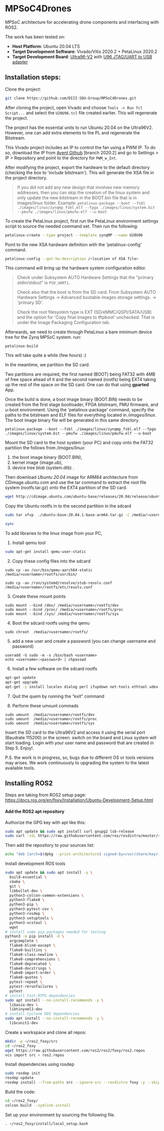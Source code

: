 # MPSoC4Drones
MPSoC architecture for accelerating drone components and interfacing with ROS2.

The work has been tested on:

- **Host Platform**: Ubuntu 20.04 LTS
- **Target Development Software**: Vivado/Vitis 2020.2 + PetaLinux 2020.2
- **Target Development Board**: [Ultra96-V2](https://www.avnet.com/shop/us/products/avnet-engineering-services/aes-ultra96-v2-g-3074457345638646173/) with [U96 JTAG/UART to USB adapter](https://www.avnet.com/shop/us/products/avnet-engineering-services/aes-acc-u96-jtag-3074457345635355958/)

## Installation steps:

Clone the project: 

```bash
git clone https://github.com/DIII-SDU-Group/MPSoC4Drones.git
```

After cloning the project, open Vivado and choose `Tools -> Run Tcl Script...` and select the `U20U96.tcl` file created earlier. This will regenerate the project.

The project has the essential units to run Ubuntu 20.04 on the Ultra96V2. However, one can add extra elements to the PL and regenerate the Bitstream. 

This Vivado project includes an IP to control the fan using a PWM IP. To do so, download the IP from [Avent Github](https://github.com/Avnet/hdl/tree/2020.2) [branch 2020.2] and go to Settings > IP > Repository and point to the directory for `PWM_w_Int`.

After modifying the project, export the hardware to the default directory (checking the box to 'include bitstream'). This will generate the XSA file in the project directory. 

> If you did not add any new design that involves new memory addresses, then you can skip the creation of the linux system and only update the new bitstream in the BOOT.bin file that is in images/linux folder.  Example: `petalinux-package --boot --fsbl ./images/linux/zynqmp_fsbl.elf --fpga ./images/linux/system.bit --pmufw ./images/linux/pmufw.elf --u-boot`



To create the PetaLinux project, first run the PetaLinux environment  settings script to source the needed command set. Then run the  following:

```bash
petalinux-create --type project --template zynqMP --name U20U96
```

Point to the new  XSA hardware definition with the 'petalinux-config' command.

```bash
petalinux-config --get-hw-description /<location of XSA file>
```

This command will bring up the hardware system configuration editor. 

> Check  under Subsystem AUTO Hardware Settings that the "primary stdin/stdout" is `PSU_UART1`. 
>
> Check also that the boot is from the SD card. From Subsystem AUTO Hardware Settings -> Advanced bootable images storage settings. -> 'primary SD'.
>
> Check the root filesystem type is EXT (SD/eMMC/QSPI/SATA/USB) and the option for 'Copy final images to  tftpboot' unchecked. That is under the Image Packaging Configuration tab.

Afterwards, we need to create through PetaLinux  a bare minimum device tree for the Zynq MPSoC system. run:

```
petalinux-build
```

This will take quite a while (few hours) :)

In the meantime, we partition the SD card.

Two partitions are required, the first named (BOOT) being FAT32 with 4MB of free space ahead of it and the second named (rootfs) being EXT4 taking up the  rest of the space on the SD card. One can do that using **gparted** App.

Once the build is done, a boot image binary (BOOT.BIN) needs to be created from the first stage bootloader, FPGA bitstream, PMU firmware, and u-boot environment. Using the 'petalinux-package' command, specify the paths to  the bitstream and ELF files for everything located in *<PetaLinux project directory>/images/linux*. The boot image binary file will be generated in this same directory.

```
petalinux-package --boot --fsbl ./images/linux/zynqmp_fsbl.elf --fpga ./images/linux/system.bit --pmufw ./images/linux/pmufw.elf --u-boot
```

Mount the SD card to the host system (your PC) and copy onto the FAT32 partition the follows from */images/linux*:

1. the boot  image binary (BOOT.BIN), 
2. kernel image (image.ub), 
3. device tree blob  (system.dtb) . 

Then download *Ubuntu 20.04* image for ARM64 architecture from CDimage.ubuntu.com and use the tar command to extract the root file system (rootfs.tar.gz) onto the EXT4 partition of the SD card. 

```bash
wget http://cdimage.ubuntu.com/ubuntu-base/releases/20.04/release/ubuntu-base-20.04.1-base-arm64.tar.gz
```

Copy the Ubuntu rootfs in to the second partition in the sdcard

```bash
sudo tar xfvp  ./ubuntu-base-20.04.1-base-arm64.tar.gz -C /media/<username>/rootfs/

sync
```

To add libraries to the linux image from your PC, 

1. Install qemu tool

```bash
sudo apt-get install qemu-user-static
```

2. Copy these config files into the sdcard

```
sudo cp -av /usr/bin/qemu-aarch64-static /media/<username>/rootfs/usr/bin/

sudo cp -av /run/systemd/resolve/stub-resolv.conf /media/<username>/rootfs/etc/resolv.conf
```

3.  Create these mount points

```
sudo mount --bind /dev/ /media/<username>/rootfs/dev
sudo mount --bind /proc/ /media/<username>/rootfs/proc
sudo mount --bind /sys/ /media/<username>/rootfs/sys
```

4.  Boot the sdcard rootfs using the qemu

```
sudo chroot  /media/<username>/rootfs/
```

5. add a new user and create a password (you can change username and password)

```
useradd -G sudo -m -s /bin/bash <username>
echo <username>:<password> | chpasswd
```

6. Install a few software on the sdcard rootfs

```bash
apt-get update
apt-get upgrade
apt-get -y install locales dialog perl ifupdown net-tools ethtool udev wireless-tools iputils-ping resolvconf wget apt-utils wpasupplicant nano kmod openssh-client openssh-server build-essential cmake git
```

7. Quit the quem by running the “exit” command

8. Perform these umount commads

```
sudo umount  /media/<username>/rootfs/dev
sudo umount  /media/<username>/rootfs/proc
sudo umount  /media/<username>/rootfs/sys
```



Insert the SD card to the Ultra96V2 and access it using the serial port (Baudrate 115200) or the screen. switch on the board and Linux system will start loading. Login with your user name and password that are created in Step 5. Enjoy!.

P.S. the work is in progress, so, bugs due to different OS or tools versions may arises. We work continuously to upgrading the system to the latest available tools. 



## Installing ROS2

Steps are taking from ROS2 setup page: https://docs.ros.org/en/foxy/Installation/Ubuntu-Development-Setup.html

#### Add the ROS2 apt repository

Authorize the GPG key with apt like this:

```bash
sudo apt update && sudo apt install curl gnupg2 lsb-release
sudo curl -sSL https://raw.githubusercontent.com/ros/rosdistro/master/ros.key  -o /usr/share/keyrings/ros-archive-keyring.gpg
```

Then add the repository to your sources list:

```bash
echo "deb [arch=$(dpkg --print-architecture) signed-by=/usr/share/keyrings/ros-archive-keyring.gpg] http://packages.ros.org/ros2/ubuntu $(lsb_release -cs) main" | sudo tee /etc/apt/sources.list.d/ros2.list > /dev/null
```

Install development ROS tools

```bash
sudo apt update && sudo apt install -y \
  build-essential \
  cmake \
  git \
  libbullet-dev \
  python3-colcon-common-extensions \
  python3-flake8 \
  python3-pip \
  python3-pytest-cov \
  python3-rosdep \
  python3-setuptools \
  python3-vcstool \
  wget
# install some pip packages needed for testing
python3 -m pip install -U \
  argcomplete \
  flake8-blind-except \
  flake8-builtins \
  flake8-class-newline \
  flake8-comprehensions \
  flake8-deprecated \
  flake8-docstrings \
  flake8-import-order \
  flake8-quotes \
  pytest-repeat \
  pytest-rerunfailures \
  pytest
# install Fast-RTPS dependencies
sudo apt install --no-install-recommends -y \
  libasio-dev \
  libtinyxml2-dev
# install Cyclone DDS dependencies
sudo apt install --no-install-recommends -y \
  libcunit1-dev
```

Create a workspace and clone all repos:

```bash
mkdir -p ~/ros2_foxy/src
cd ~/ros2_foxy
wget https://raw.githubusercontent.com/ros2/ros2/foxy/ros2.repos
vcs import src < ros2.repos
```

Install dependencies using rosdep

```bash
sudo rosdep init
rosdep update
rosdep install --from-paths src --ignore-src --rosdistro foxy -y --skip-keys "console_bridge fastcdr fastrtps rti-connext-dds-5.3.1 urdfdom_headers"
```

Build the code:

```bash
cd ~/ros2_foxy/
colcon build --symlink-install
```

Set up your environment by sourcing the following file.

```
. ~/ros2_foxy/install/local_setup.bash
```
